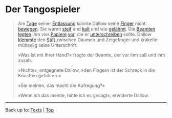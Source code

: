 # Der Tangospieler

> Am [Tage](../../nouns/t/ta/Tag.md) seiner [Entlassung](../../nouns/e/en/Entlassung.md) konnte Dallow seine [Finger](../../nouns/f/fi/Finger.md) nicht [bewegen](../../verbs/b/be/bewegen.md). Sie waren [steif](../../adjectives/s/st/steif.md) und [kalt](../../adjectives/k/ka/kalt.md) und wie [gelähmt](../../adjectives/g/ge/gelaehmt). Die [Beamten](../../nouns/b/be/Beamter.md) [legten](../../verbs/v/vo/vorlegen.md) ihm vier [Papiere](../../nouns/p/pa/Papier.md) [vor](../../verbs/v/vo/vorlegen.md), die er [unterschreiben](../../verbs/u/un/unterschreiben.md) sollte. Dallow [klemmte](../../verbs/k/kl/klemmen.md) den [Stift](../../nouns/s/st/Stift.md) zwischen Daumen und Zeigefinger und krakelte mühselig seine Unterschrift.
>
> »Was ist mit Ihrer Hand?« fragte der Beamte, der vor ihm saß und ihm zusah.
>
> »Nichts«, entgegnete Dallow, »den Fingern ist der Schreck in die Knochen gefahren.«
>
> »Sie meinen, das macht die Aufregung?«
>
> »Wenn ich das meinte, hätte ich es gesagt«, erwiderte Dallow.
>
> 

----

Back up to: [Texts](../index.md) | [Top](../../index.md)
